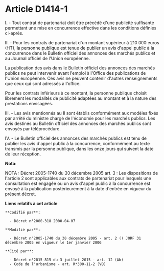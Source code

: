 # Article D1414-1

I. - Tout contrat de partenariat doit être précédé d'une publicité suffisante permettant une mise en concurrence effective
dans les conditions définies ci-après.

II. - Pour les contrats de partenariat d'un montant supérieur à 210 000 euros (HT), la personne publique est tenue de publier
un avis d'appel public à la concurrence dans le Bulletin officiel des annonces des marchés publics et au Journal officiel de
l'Union européenne.

La publication des avis dans le Bulletin officiel des annonces des marchés publics ne peut intervenir avant l'emploi à
l'Office des publications de l'Union européenne. Ces avis ne peuvent contenir d'autres renseignements que ceux qui sont
adressés à l'office.

Pour les contrats inférieurs à ce montant, la personne publique choisit librement les modalités de publicité adaptées au
montant et à la nature des prestations envisagées.

III. - Les avis mentionnés au II sont établis conformément aux modèles fixés par arrêté du ministre chargé de l'économie pour
les marchés publics. Les avis destinés au Bulletin officiel des annonces des marchés publics sont envoyés par téléprocédure.

IV. - Le Bulletin officiel des annonces des marchés publics est tenu de publier les avis d'appel public à la concurrence,
conformément au texte transmis par la personne publique, dans les onze jours qui suivent la date de leur réception.

**Nota:**

NOTA : Décret 2005-1740 du 30 décembre 2005 art. 3 : Les dispositions de l'article 2 sont applicables aux contrats de
partenariat pour lesquels une consultation est engagée ou un avis d'appel public à la concurrence est envoyé à la publication
postérieurement à la date d'entrée en vigueur du présent décret.

**Liens relatifs à cet article**

	**Codifié par**:

	  - Décret n°2000-318 2000-04-07

	**Modifié par**:

	  - Décret n°2005-1740 du 30 décembre 2005 - art. 2 () JORF 31 décembre 2005 en vigueur le 1er janvier 2006

	**Cité par**:

	  - Décret n°2015-815 du 3 juillet 2015 - art. 12 (Ab)
	  - Code de l'urbanisme - art. R*300-11-2 (VD)
